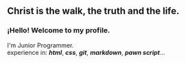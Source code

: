 ## Christ is the walk, the truth and the life. ##
### ¡Hello! Welcome to my profile. ###

I'm Junior Programmer.  
experience in: **_html_**, **_css_**, **_git_**, **_markdown_**, **_pawn script_**...
